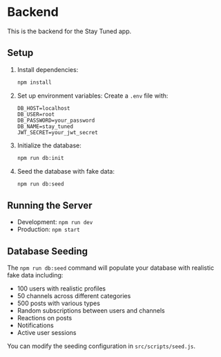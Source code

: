 # Backend

This is the backend for the Stay Tuned app.

## Setup

1. Install dependencies:

   ```bash
   npm install
   ```

2. Set up environment variables:
   Create a `.env` file with:

   ```
   DB_HOST=localhost
   DB_USER=root
   DB_PASSWORD=your_password
   DB_NAME=stay_tuned
   JWT_SECRET=your_jwt_secret
   ```

3. Initialize the database:

   ```bash
   npm run db:init
   ```

4. Seed the database with fake data:
   ```bash
   npm run db:seed
   ```

## Running the Server

- Development: `npm run dev`
- Production: `npm start`

## Database Seeding

The `npm run db:seed` command will populate your database with realistic fake data including:

- 100 users with realistic profiles
- 50 channels across different categories
- 500 posts with various types
- Random subscriptions between users and channels
- Reactions on posts
- Notifications
- Active user sessions

You can modify the seeding configuration in `src/scripts/seed.js`.
